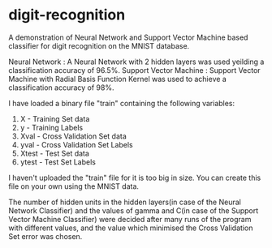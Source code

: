  # digit-recognition
A demonstration of Neural Network and Support Vector Machine based classifier for digit recognition on the MNIST database.

Neural Network : A Neural Network with 2 hidden layers was used yeilding a classification accuracy of 96.5%.
Support Vector Machine : Support Vector Machine with Radial Basis Function Kernel was used to achieve a classification accuracy of 98%.

I have loaded a binary file "train" containing the following variables:

1.  X     - Training Set data
2.  y     - Training Labels
3.  Xval  - Cross Validation Set data
4.  yval  - Cross Validation Set Labels
5.  Xtest - Test Set data
6.  ytest - Test Set Labels

I haven't uploaded the "train" file for it is too big in size. You can create this file on your own using the MNIST data.

The number of hidden units in the hidden layers(in case of the Neural Network Classifier) and the values of gamma and C(in case of the Support Vector Machine Classifier) were decided after many runs of the program with different values, and the value which minimised the Cross Validation Set error was chosen.
